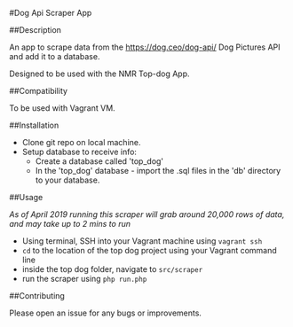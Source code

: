 #Dog Api Scraper App

##Description

An app to scrape data from the https://dog.ceo/dog-api/ Dog Pictures API and add it to a database.

Designed to be used with the NMR Top-dog App.

##Compatibility

To be used with Vagrant VM.

##Installation

* Clone git repo on local machine. 
* Setup database to receive info:
  * Create a database called 'top_dog'
  * In the 'top_dog' database - import the .sql files in the 'db' directory to your database.
  
##Usage

*As of April 2019 running this scraper will grab around 20,000 rows of data, and may take up to 2 mins to run*

* Using terminal, SSH into your Vagrant machine using ```vagrant ssh```
* ```cd``` to the location of the top dog project using your Vagrant command line
* inside the top dog folder, navigate to ```src/scraper```
* run the scraper using ```php run.php```
 

##Contributing

Please open an issue for any bugs or improvements.